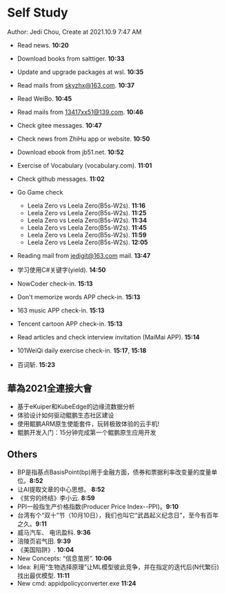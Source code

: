 # Self Study

Author: Jedi Chou, Create at 2021.10.9 7:47 AM

* Read news. **10:20**
* Download books from salttiger. **10:33**
* Update and upgrade packages at wsl. **10:35**
* Read mails from skyzhx@163.com. **10:37**
* Read WeiBo. **10:45**
* Read mails from 13417xx51@139.com. **10:46**
* Check gitee messages. **10:47**
* Check news from ZhiHu app or website. **10:50**
* Download ebook from jb51.net. **10:52**
* Exercise of Vocabulary (vocabulary.com). **11:01**
* Check github messages. **11:02**

* Go Game check
  * Leela Zero vs Leela Zero(B5s-W2s). **11:16**
  * Leela Zero vs Leela Zero(B5s-W2s). **11:25**
  * Leela Zero vs Leela Zero(B5s-W2s). **11:34**
  * Leela Zero vs Leela Zero(B5s-W2s). **11:45**
  * Leela Zero vs Leela Zero(B5s-W2s). **11:59**
  * Leela Zero vs Leela Zero(B5s-W2s). **12:05**
* Reading mail from jedigit@163.com mail. **13:47**

* 学习使用C#关键字(yield). **14:50**
* NowCoder check-in. **15:13**
* Don't memorize words APP check-in. **15:13**
* 163 music APP check-in. **15:13**
* Tencent cartoon APP check-in. **15:13**
* Read articles and check interview invitation (MaiMai APP). **15:14**
* 101WeiQi daily exercise check-in. **15:17**, **15:18**
* 百词斩. **15:23**

## 華為2021全連接大會

* 基于eKuiper和KubeEdge的边缘流数据分析
* 体验设计如何驱动鲲鹏生态社区建设
* 使用鲲鹏ARM原生使能套件，玩转极致体验的云手机!
* 鲲鹏开发入门：15分钟完成第一个鲲鹏原生应用开发

## Others

* BP是指基点BasisPoint(bp)用于金融方面，债券和票据利率改变量的度量单位。**8:52**
* 让AI提取文章的中心思想。 **8:52**
* 《贫穷的终结》李小云. **8:59**
* PPI一般指生产价格指数(Producer Price Index--PPI)。**9:10**
* 台湾有个“双十”节（10月10日），我们也叫它“武昌起义纪念日”，至今有百年之久。**9:11**
* 威马汽车、 电讯盈科. **9:36**
* 涪陵页岩气田. **9:39**
* 《美国陷阱》. **10:04**
* New Concepts: “信息茧房”. **10:06**
* Idea: 利用“生物选择原理”让ML模型彼此竞争，并在指定的迭代后(N代繁衍)找出最优模型. **11:11**
* New cmd: appidpolicyconverter.exe **11:24**
